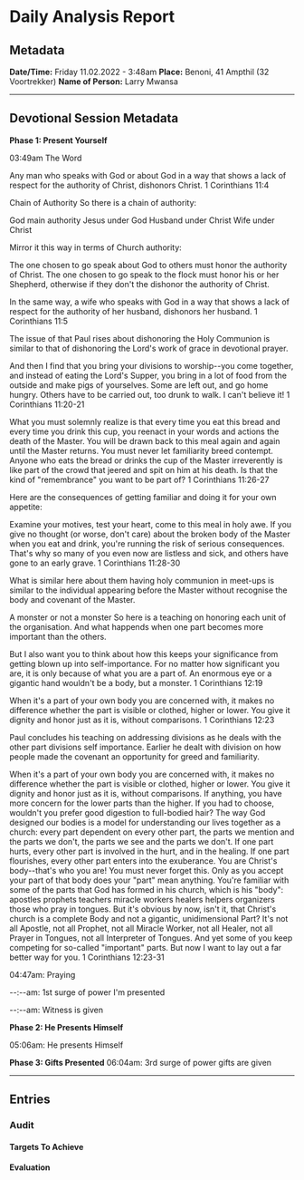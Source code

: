 # Daily Analysis Report

## Metadata

**Date/Time:** Friday 11.02.2022 - 3:48am
**Place:** Benoni, 41 Ampthil (32 Voortrekker)
**Name of Person:** Larry Mwansa
____

## Devotional Session Metadata

**Phase 1: Present Yourself**

03:49am The Word

Any man who speaks with God or about God in a way that shows a lack of respect for the authority of Christ, dishonors Christ. 
1 Corinthians 11:4


Chain of Authority
So there is a chain of authority:

God main authority 
Jesus under God
Husband under Christ 
Wife under Christ

Mirror it this way in terms of Church authority:

The one chosen to go speak about God to others must honor the authority of Christ.
The one chosen to go speak to the flock must honor his or her Shepherd, otherwise if they don't the dishonor the authority of Christ.

In the same way, a wife who speaks with God in a way that shows a lack of respect for the authority of her husband, dishonors her husband. 
1 Corinthians 11:5


The issue of that Paul rises about dishonoring the Holy Communion is similar to that of dishonoring the Lord's work of grace in devotional prayer.

And then I find that you bring your divisions to worship--you come together, and instead of eating the Lord's Supper, you bring in a lot of food from the outside and make pigs of yourselves. Some are left out, and go home hungry. Others have to be carried out, too drunk to walk. I can't believe it! 
1 Corinthians 11:20-21

What you must solemnly realize is that every time you eat this bread and every time you drink this cup, you reenact in your words and actions the death of the Master. You will be drawn back to this meal again and again until the Master returns. You must never let familiarity breed contempt. Anyone who eats the bread or drinks the cup of the Master irreverently is like part of the crowd that jeered and spit on him at his death. Is that the kind of "remembrance" you want to be part of? 
1 Corinthians 11:26-27

Here are the consequences of getting familiar and doing it for your own appetite:

Examine your motives, test your heart, come to this meal in holy awe. If you give no thought (or worse, don't care) about the broken body of the Master when you eat and drink, you're running the risk of serious consequences. That's why so many of you even now are listless and sick, and others have gone to an early grave. 
1 Corinthians 11:28-30

What is similar here about them having holy communion in meet-ups is similar to the individual appearing before the Master without recognise the body and covenant of the  Master.


A monster or not a monster
So here is a teaching on honoring each unit of the organisation. And what happends when one part becomes more important than the others.


But I also want you to think about how this keeps your significance from getting blown up into self-importance. For no matter how significant you are, it is only because of what you are a part of. An enormous eye or a gigantic hand wouldn't be a body, but a monster. 
1 Corinthians 12:19

When it's a part of your own body you are concerned with, it makes no difference whether the part is visible or clothed, higher or lower. You give it dignity and honor just as it is, without comparisons. 
1 Corinthians 12:23

Paul concludes his teaching on addressing divisions as he deals with the other part divisions self importance. Earlier he dealt with division on how people made the covenant an opportunity for greed and familiarity.

When it's a part of your own body you are concerned with, it makes no difference whether the part is visible or clothed, higher or lower. You give it dignity and honor just as it is, without comparisons. If anything, you have more concern for the lower parts than the higher. If you had to choose, wouldn't you prefer good digestion to full-bodied hair? The way God designed our bodies is a model for understanding our lives together as a church: every part dependent on every other part, the parts we mention and the parts we don't, the parts we see and the parts we don't. If one part hurts, every other part is involved in the hurt, and in the healing. If one part flourishes, every other part enters into the exuberance. You are Christ's body--that's who you are! You must never forget this. Only as you accept your part of that body does your "part" mean anything. You're familiar with some of the parts that God has formed in his church, which is his "body": apostles prophets teachers miracle workers healers helpers organizers those who pray in tongues. But it's obvious by now, isn't it, that Christ's church is a complete Body and not a gigantic, unidimensional Part? It's not all Apostle, not all Prophet, not all Miracle Worker, not all Healer, not all Prayer in Tongues, not all Interpreter of Tongues. And yet some of you keep competing for so-called "important" parts. But now I want to lay out a far better way for you. 
1 Corinthians 12:23-31

 
04:47am: Praying

--:--am: 1st surge of power I'm presented

--:--am: Witness is given

**Phase 2: He Presents Himself**

05:06am: He presents Himself

**Phase 3: Gifts Presented**
06:04am: 3rd surge of power gifts are given

_______

## Entries



### Audit

#### Targets To Achieve

#### Evaluation
